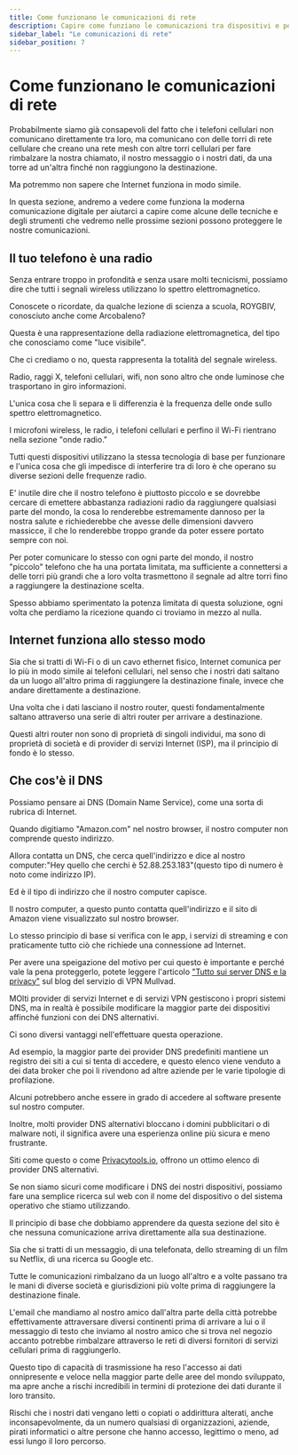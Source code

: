 ```yaml
---
title: Come funzionano le comunicazioni di rete
description: Capire come funziano le comunicazioni tra dispositivi e perché è importante proteggerle. 
sidebar_label: "Le comunicazioni di rete"
sidebar_position: 7
---
```


# Come funzionano le comunicazioni di rete

Probabilmente siamo già consapevoli del fatto che i telefoni cellulari non comunicano direttamente tra loro, ma comunicano con delle torri di rete cellulare che creano una rete mesh con altre torri cellulari per fare rimbalzare la nostra chiamato, il nostro messaggio o i nostri dati, da una torre ad un'altra finché non raggiungono la destinazione.

Ma potremmo non sapere che Internet funziona in modo simile.

In questa sezione, andremo a vedere come funziona la moderna comunicazione digitale per aiutarci a capire come alcune delle tecniche e degli strumenti che vedremo nelle prossime sezioni possono proteggere le nostre comunicazioni.

## Il tuo telefono è una radio

Senza entrare troppo in profondità e senza usare molti tecnicismi, possiamo dire che tutti i segnali wireless utilizzano lo spettro elettromagnetico.

Conoscete o ricordate, da qualche lezione di scienza a scuola, ROYGBIV, conosciuto anche come Arcobaleno?

Questa è una rappresentazione della radiazione elettromagnetica, del tipo che conosciamo come "luce visibile".

Che ci crediamo o no, questa rappresenta la totalità del segnale wireless.

Radio, raggi X, telefoni cellulari, wifi, non sono altro che onde luminose che trasportano in giro informazioni.

L'unica cosa che li separa e li differenzia è la frequenza delle onde sullo spettro elettromagnetico.

I microfoni wireless, le radio, i telefoni cellulari e perfino il Wi-Fi rientrano nella sezione "onde radio."

Tutti questi dispositivi utilizzano la stessa tecnologia di base per funzionare e l'unica cosa che gli impedisce di interferire tra di loro è che operano su diverse sezioni delle frequenze radio.

E' inutile dire che il nostro telefono è piuttosto piccolo e se dovrebbe cercare di emettere abbastanza radiazioni radio da raggiungere qualsiasi parte del mondo, la cosa lo renderebbe estremamente dannoso per la nostra salute e richiederebbe che avesse delle dimensioni davvero massicce, il che lo renderebbe troppo grande da poter essere portato sempre con noi.

Per poter comunicare lo stesso con ogni parte del mondo, il nostro "piccolo" telefono che ha una portata limitata, ma sufficiente a connettersi a delle torri più grandi che a loro volta trasmettono il segnale ad altre torri fino a raggiungere la destinazione scelta.

Spesso abbiamo sperimentato la potenza limitata di questa soluzione, ogni volta che perdiamo la ricezione quando ci troviamo in mezzo al nulla.

## Internet funziona allo stesso modo

Sia che si tratti di Wi-Fi o di un cavo ethernet fisico, Internet comunica per lo più in modo simile ai telefoni cellulari, nel senso che i nostri dati saltano da un luogo all'altro prima di raggiungere la destinazione finale, invece che andare direttamente a destinazione.

Una volta che i dati lasciano il nostro router, questi fondamentalmente saltano  attraverso una serie di altri router per arrivare a destinazione.

Questi altri router non sono di proprietà di singoli individui, ma sono di proprietà di società e di provider di servizi Internet (ISP), ma il principio di fondo è lo stesso.

## Che cos'è il DNS

Possiamo pensare ai DNS (Domain Name Service), come una sorta di rubrica di Internet.

Quando digitiamo "Amazon.com" nel nostro browser, il nostro computer non comprende questo indirizzo.

Allora contatta un DNS, che cerca quell'indirizzo e dice al nostro computer:"Hey quello che cerchi è 52.88.253.183"(questo tipo di numero è noto come indirizzo IP).

Ed è il tipo di indirizzo che il nostro computer capisce.

Il nostro computer, a questo punto contatta quell'indirizzo e il sito di Amazon viene visualizzato sul nostro browser.

Lo stesso principio di base si verifica con le app, i servizi di streaming e con praticamente tutto ciò che richiede una connessione ad Internet.

Per avere una speigazione del motivo per cui questo è importante e perché vale la pena proteggerlo, potete leggere l'articolo <a href="https://mullvad.net/en/help/all-about-dns-servers-and-privacy/" target="_blank">"Tutto sui server DNS e la privacy"</a> sul blog del servizio di VPN Mullvad.

MOlti provider di servizi Internet e di servizi VPN gestiscono i propri sistemi DNS, ma in realtà è possibile modificare la maggior parte dei dispositivi affinché funzioni con dei DNS alternativi.

Ci sono diversi vantaggi nell'effettuare questa operazione.

Ad esempio, la maggior parte dei provider DNS predefiniti mantiene un registro dei siti a cui si tenta di accedere, e questo elenco viene venduto a dei data broker che poi li rivendono ad altre aziende per le varie tipologie di profilazione.

Alcuni potrebbero anche essere in grado di accedere al software presente sul nostro computer.

Inoltre, molti provider DNS alternativi bloccano i domini pubblicitari o di malware noti, il significa avere una esperienza online più sicura e meno frustrante.

Siti come questo o come <a href="https://www.privacytools.io/providers/dns/" target="_blank">Privacytools.io</a>, offrono un ottimo elenco di provider DNS alternativi.

Se non siamo sicuri come modificare i DNS dei nostri dispositivi, possiamo fare una semplice ricerca sul web con il nome del dispositivo o del sistema operativo che stiamo utilizzando.

Il principio di base che dobbiamo apprendere da questa sezione del sito è che nessuna comunicazione arriva direttamente alla sua destinazione.

Sia che si tratti di un messaggio, di una telefonata, dello streaming di un film su Netflix, di una ricerca su Google etc. 

Tutte le comunicazioni rimbalzano da un luogo all'altro e a volte passano tra le mani di diverse società e giurisdizioni più volte prima di raggiungere la destinazione finale.

L'email che mandiamo al nostro amico dall'altra parte della città potrebbe effettivamente attraversare diversi continenti prima di arrivare a lui o il messaggio di testo che inviamo al nostro amico che si trova nel negozio accanto potrebbe rimbalzare attraverso le reti di diversi fornitori di servizi cellulari  prima di raggiungerlo.

Questo tipo di capacità di trasmissione ha reso l'accesso ai dati onnipresente e  veloce nella maggior parte delle aree del mondo sviluppato, ma apre anche a rischi incredibili in termini di protezione dei dati durante il loro transito.

Rischi che i nostri dati vengano letti o copiati o addirittura alterati, anche inconsapevolmente, da un numero qualsiasi di organizzazioni, aziende, pirati informatici o altre persone che hanno accesso, legittimo o meno, ad essi lungo il loro percorso.
